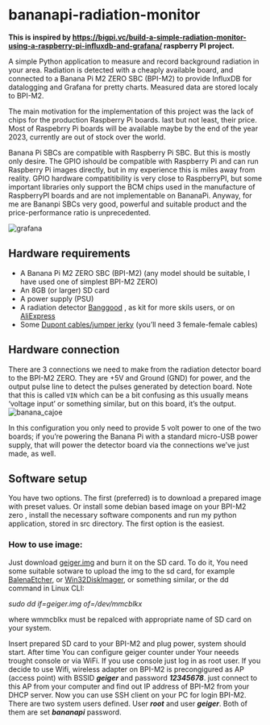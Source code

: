 # bananapi-radiation-monitor

**This is inspired by https://bigpi.vc/build-a-simple-radiation-monitor-using-a-raspberry-pi-influxdb-and-grafana/ raspberry PI project.**

A simple Python application to measure and record background radiation in your area. Radiation is detected with a cheaply available board, and connected to a Banana Pi M2 ZERO SBC (BPI-M2) to provide InfluxDB for datalogging and Grafana for pretty charts. Measured data are stored localy to BPI-M2.

The main motivation for the implementation of this project was the lack of chips for the production Raspberry Pi boards. last but not least, their price. Most of Raspebrry Pi boards will be available maybe by the end of the year 2023, currently are out of stock over the world. 

Banana Pi SBCs are compatible with Raspberry Pi SBC. But this is mostly only desire. The GPIO ishould be compatible with Raspberry Pi and can run Raspberry Pi images directly, but in my experience this is miles away from reality. GPIO hardware compatitibility is very close to RaspberryPI, but some important libraries only support the BCM chips used in the manufacture of RaspberryPI boards and are not implementable on BananaPi. Anyway, for me are Bananpi SBCs very good, powerful and suitable product and the price-performance ratio is unprecedented.

![grafana](https://user-images.githubusercontent.com/78679055/230712353-1ec9c31c-e732-4ce8-9bc1-b17426e671d7.jpg)


## Hardware requirements

* A Banana Pi M2 ZERO SBC (BPI-M2) (any model should be suitable, I have used one of simplest BPI-M2 ZERO)
* An 8GB (or larger) SD card 
* A power supply (PSU)
* A radiation detector [Banggood](https://www.banggood.com/sk/DIY-Geiger-Counter-Kit-Open-Source-Miller-Tube-GM-Tube-Module-Radiation-Parts-p-1937604.html?rmmds=myorder&cur_warehouse=CN) , as kit for more skils users, or on  [AliExpress](https://www.aliexpress.com/item/32884861168.html?spm=a2g0o.productlist.0.0.5faf6aa9OuQXsc)
* Some [Dupont cables/jumper jerky](https://shop.pimoroni.com/products/jumper-jerky?variant=348491271) (you’ll need 3 female-female cables)


## Hardware connection

There are 3 connections we need to make from the radiation detector board to the BPI-M2 ZERO. They are +5V and Ground (GND) for power, and the output pulse line to detect the pulses generated by detection board. Note that this is called `VIN` which can be a bit confusing as this usually means ‘voltage input’ or something similar, but on this board, it’s the output.
![banana_cajoe](https://user-images.githubusercontent.com/78679055/230715843-937c716c-79ae-47a9-ae07-21be27a67279.png)




In this configuration you only need to provide 5 volt power to one of the two boards; if you’re powering the Banana Pi with a standard micro-USB power supply, that will power the detector board via the connections we’ve just made, as well.

## Software setup

You have two options. The first (preferred) is to download a prepared image with preset values. Or install some debian based image on your BPI-M2 zero , install the necessary software components and run my python application, stored in src directory. The first option is the easiest.

### How to use image:

Just download [geiger.img](https://drive.google.com/file/d/1pP6zhLzigkKEu4Vl4GHI0awQZ6XYNu6-/view?usp=sharing) and burn it on the SD card. To do it, You need some suitable sotware to upload the img to the sd card, for example [BalenaEtcher](https://www.balena.io/etcher), or [Win32DiskImager](https://sourceforge.net/projects/win32diskimager/), or something similar, or the dd command in Linux CLI:

  *sudo dd if=geiger.img of=/dev/mmcblkx*             
  
  where wmmcblkx must be repalced with appropriate name of SD card on your system.

Insert prepared SD card to your BPI-M2 and plug power, system should start. After time You can configure geiger counter under Your neeeds trought console or via WiFi. If you use console just log in as root user. If you decide to use Wifi, wireless adapter on BPI-M2 is precongigured as AP (access point) with BSSID _**geiger**_ and password _**12345678**_. just connect to this AP from your computer  and find out IP address of BPI-M2 from your DHCP server. Now you can use SSH client on your PC for login BPI-M2.
There are two system users defined. User _**root**_ and user _**geiger**_. Both of them are set _**bananapi**_ password.

